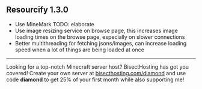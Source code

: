 ## Resourcify 1.3.0

- Use MineMark TODO: elaborate
- Use image resizing service on browse page, this increases image loading times on the browse page, especially on slower
  connections
- Better multithreading for fetching jsons/images, can increase loading speed when a lot of things are being loaded at
  once

----------------------------------------------------------------------------------------------------

Looking for a top-notch Minecraft server host? BisectHosting has got you covered! Create your own server
at [bisecthosting.com/diamond](https://bisecthosting.com/diamond?r=resourcify+update) and use code **diamond** to get
25% of your first month while also supporting me!